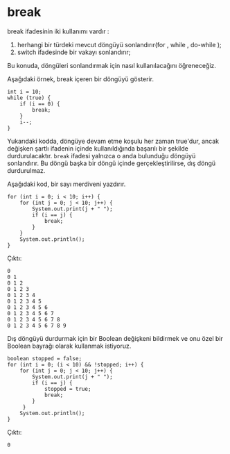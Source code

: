 # break

break ifadesinin iki kullanımı vardır :

1. herhangi bir türdeki mevcut döngüyü sonlandırır(for , while , do-while );
2. switch ifadesinde bir vakayı sonlandırır;

Bu konuda, döngüleri sonlandırmak için nasıl kullanılacağını öğreneceğiz.

Aşağıdaki örnek, break içeren bir döngüyü gösterir.
```
int i = 10;
while (true) {
    if (i == 0) {
        break;
    }
    i--;
}
```
Yukarıdaki kodda, döngüye devam etme koşulu her zaman true'dur, ancak değişken şartlı ifadenin içinde kullanıldığında başarılı bir şekilde durdurulacaktır.
```break``` ifadesi yalnızca o anda bulunduğu döngüyü sonlandırır. Bu döngü başka bir döngü içinde gerçekleştirilirse, dış döngü durdurulmaz.

Aşağıdaki kod, bir sayı merdiveni yazdırır.
```
for (int i = 0; i < 10; i++) {
    for (int j = 0; j < 10; j++) {
        System.out.print(j + " ");
        if (i == j) {
            break;
        }
    }
    System.out.println();
}
```
Çıktı:
```
0 
0 1 
0 1 2 
0 1 2 3 
0 1 2 3 4 
0 1 2 3 4 5 
0 1 2 3 4 5 6 
0 1 2 3 4 5 6 7 
0 1 2 3 4 5 6 7 8 
0 1 2 3 4 5 6 7 8 9 
```
Dış döngüyü durdurmak için bir Boolean değişkeni bildirmek ve onu özel bir Boolean bayrağı olarak kullanmak istiyoruz.
```
boolean stopped = false;
for (int i = 0; (i < 10) && !stopped; i++) {
    for (int j = 0; j < 10; j++) {
        System.out.print(j + " ");
        if (i == j) {
            stopped = true;
            break;
        }
     }
    System.out.println();
}
```
Çıktı:
```
0
```
